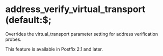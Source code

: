 # address_verify_virtual_transport (default:$; 


Overrides the virtual_transport parameter setting for address
verification probes.



This feature is available in Postfix 2.1 and later.



